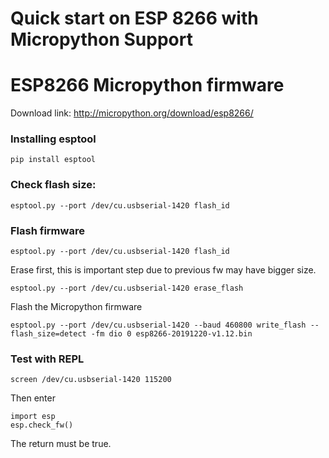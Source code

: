 # Quick start on ESP 8266 with Micropython Support

# ESP8266 Micropython firmware
Download link: http://micropython.org/download/esp8266/

### Installing esptool
```
pip install esptool
```

### Check flash size:
```
esptool.py --port /dev/cu.usbserial-1420 flash_id
```
### Flash firmware
```
esptool.py --port /dev/cu.usbserial-1420 flash_id
```
Erase first, this is important step due to previous fw may have bigger size.
```
esptool.py --port /dev/cu.usbserial-1420 erase_flash
```

Flash the Micropython firmware
```
esptool.py --port /dev/cu.usbserial-1420 --baud 460800 write_flash --flash_size=detect -fm dio 0 esp8266-20191220-v1.12.bin
```

### Test with REPL
```
screen /dev/cu.usbserial-1420 115200
```
Then enter
```
import esp
esp.check_fw()
```
The return must be true.

